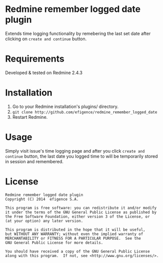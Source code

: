 # Redmine remember logged date plugin

Extends time logging functionality by remebering the last set date after clicking on `create and continue` button.

# Requirements

Developed & tested on Redmine 2.4.3

# Installation

1. Go to your Redmine installation's plugins/ directory.
2. `git clone http://github.com/efigence/redmine_remember_logged_date`
3. Restart Redmine.

# Usage

Simply visit issue's time logging page and after you click `create and continue` button, the last date you logged time to will be temporarily stored in session and remembered. 

# License

    Redmine remember logged date plugin
    Copyright (C) 2014  efigence S.A.

    This program is free software: you can redistribute it and/or modify
    it under the terms of the GNU General Public License as published by
    the Free Software Foundation, either version 3 of the License, or
    (at your option) any later version.

    This program is distributed in the hope that it will be useful,
    but WITHOUT ANY WARRANTY; without even the implied warranty of
    MERCHANTABILITY or FITNESS FOR A PARTICULAR PURPOSE.  See the
    GNU General Public License for more details.

    You should have received a copy of the GNU General Public License
    along with this program.  If not, see <http://www.gnu.org/licenses/>.

